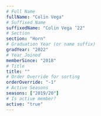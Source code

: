 ```yaml
---
# Full Name
fullName: "Colin Vega"
# Suffixed Name
suffixedName: "Colin Vega ’22"
# Section
section: "Horn"
# Graduation Year (or name suffix)
gradYear: "2022"
# Year Joined
memberSince: "2018"
# Title
title: ""
# Order Override for sorting
orderOverride: "-1"
# Active Seasons
seasons: ["2019/20"]
# Is active member?
active: "true"
---
```


